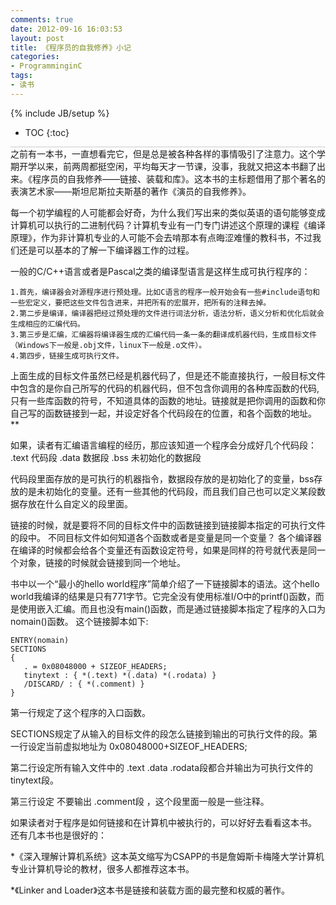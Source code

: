 ```yaml
---
comments: true
date: 2012-09-16 16:03:53
layout: post
title: 《程序员的自我修养》小记
categories:
- ProgramminginC
tags:
- 读书
---
```


{% include JB/setup %}
* TOC
{:toc}
<div style="border-bottom: 1px solid #ccc;line-height: 1.3em;"></div>
之前有一本书，一直想看完它，但是总是被各种各样的事情吸引了注意力。这个学期开学以来，前两周都挺空闲，平均每天才一节课，没事，我就又把这本书翻了出来。《程序员的自我修养——链接、装载和库》。这本书的主标题借用了那个著名的表演艺术家——斯坦尼斯拉夫斯基的著作《演员的自我修养》。

每一个初学编程的人可能都会好奇，为什么我们写出来的类似英语的语句能够变成计算机可以执行的二进制代码？计算机专业有一门专门讲述这个原理的课程《编译原理》，作为非计算机专业的人可能不会去啃那本有点晦涩难懂的教科书，不过我们还是可以基本的了解一下编译器工作的过程。

一般的C/C++语言或者是Pascal之类的编译型语言是这样生成可执行程序的：

	1.首先，编译器会对源程序进行预处理。比如C语言的程序一般开始会有一些#include语句和一些宏定义，要把这些文件包含进来，并把所有的宏展开，把所有的注释去掉。
	2.第二步是编译，编译器把经过预处理的文件进行词法分析，语法分析，语义分析和优化后就会生成相应的汇编代码。
	3.第三步是汇编，汇编器将编译器生成的汇编代码一条一条的翻译成机器代码，生成目标文件（Windows下一般是.obj文件，linux下一般是.o文件）。
	4.第四步，链接生成可执行文件。

上面生成的目标文件虽然已经是机器代码了，但是还不能直接执行，一般目标文件中包含的是你自己所写的代码的机器代码，但不包含你调用的各种库函数的代码,只有一些库函数的符号，不知道具体的函数的地址。链接就是把你调用的函数和你自己写的函数链接到一起，并设定好各个代码段在的位置，和各个函数的地址。**

如果，读者有汇编语言编程的经历，那应该知道一个程序会分成好几个代码段：
	.text 代码段 .data 数据段 .bss 未初始化的数据段

代码段里面存放的是可执行的机器指令，数据段存放的是初始化了的变量，bss存放的是未初始化的变量。还有一些其他的代码段，而且我们自己也可以定义某段数据存放在什么自定义的段里面。

链接的时候，就是要将不同的目标文件中的函数链接到链接脚本指定的可执行文件的段中。
不同目标文件如何知道各个函数或者是变量是同一个变量？ 各个编译器在编译的时候都会给各个变量还有函数设定符号，如果是同样的符号就代表是同一个对象，链接的时候就会链接到同一个地址。

书中以一个“最小的hello world程序”简单介绍了一下链接脚本的语法。这个hello world我编译的结果是只有771字节。它完全没有使用标准I/O中的printf()函数，而是使用嵌入汇编。而且也没有main()函数，而是通过链接脚本指定了程序的入口为nomain()函数。
这个链接脚本如下:

    
    
    ENTRY(nomain)
    SECTIONS
    {
       . = 0x08048000 + SIZEOF_HEADERS;
       tinytext : { *(.text) *(.data) *(.rodata) }
       /DISCARD/ : { *(.comment) }
    }
    


第一行规定了这个程序的入口函数。 

SECTIONS规定了从输入的目标文件的段怎么链接到输出的可执行文件的段。第一行设定当前虚拟地址为 0x08048000+SIZEOF_HEADERS;

第二行设定所有输入文件中的 .text .data .rodata段都合并输出为可执行文件的tinytext段。

第三行设定 不要输出 .comment段 ，这个段里面一般是一些注释。

如果读者对于程序是如何链接和在计算机中被执行的，可以好好去看看这本书。
还有几本书也是很好的：

*《深入理解计算机系统》这本英文缩写为CSAPP的书是詹姆斯卡梅隆大学计算机专业计算机导论的教材，很多人都推荐这本书。

*《Linker and Loader》这本书是链接和装载方面的最完整和权威的著作。
